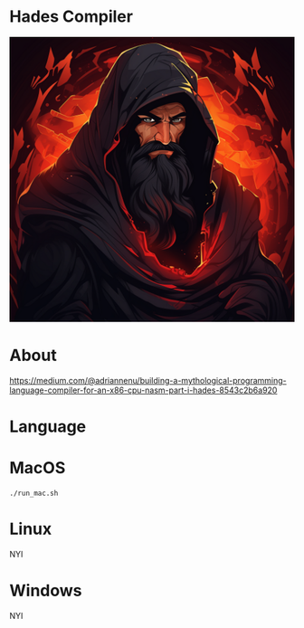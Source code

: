 # Hades Compiler

![hades](assets/hades.png)

# About

https://medium.com/@adriannenu/building-a-mythological-programming-language-compiler-for-an-x86-cpu-nasm-part-i-hades-8543c2b6a920

# Language


# MacOS

```
./run_mac.sh
```

# Linux

NYI

# Windows

NYI
